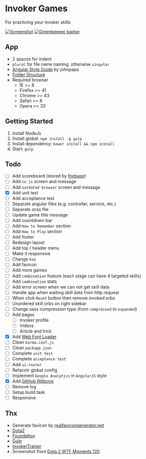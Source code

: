 # Invoker Games

For practicing your invoker skills

[![Screenshot](https://raw.githubusercontent.com/jojoee/invoker-games/gh-pages/screenshot.jpg "Screenshot")](http://jojoee.github.io/invoker-games/) [![Greenkeeper badge](https://badges.greenkeeper.io/jojoee/invoker-games.svg)](https://greenkeeper.io/)

## App

- 2 spaces for indent
- `plural` for file name naming, otherwise `singular`
- [Angular Style Guide](https://github.com/johnpapa/angular-styleguide) by johnpapa
- [Folder Structure](http://stackoverflow.com/questions/18542353/angularjs-folder-structure)
- Required browser 
  - IE >= 8
  - Firefox >= 41
  - Chrome >= 43
  - Safari >= 8
  - Opera >= 33

## Getting Started

1. Install NodeJs
2. Install global: `npm install -g gulp`
3. Install dependency: `bower install && npm install`
3. Start: `gulp`

## Todo

- [ ] Add scoreboard (stored by [firebase](https://www.firebase.com/))
- [ ] Add `no js` screen and message
- [ ] Add `outdated browser` screen and message
- [x] Add unit test
- [ ] Add acceptance test
- [ ] Separate angular files (e.g. controller, service, etc.)
- [ ] Separate scss file
- [ ] Update game title message
- [ ] Add countdown bar
- [ ] Add `How to Remember` section
- [ ] Add `How to Play` section
- [ ] Add footer
- [ ] Redesign layout
- [ ] Add top / header menu
- [ ] Make it responsive
- [ ] Change `key`
- [ ] Add favicon
- [ ] Add more games
- [ ] Add `combination` feature (each stage can have 4 targeted skills)
- [ ] Add `combination` stats
- [ ] Add error screen when we can not get skill data
- [ ] Handle app when waiting skill data from http request
- [ ] When click `Reset` button then remove invoked orbs
- [ ] Unordered skill orbs on right sidebar
- [ ] Change sass compression type (from `compressed` to `expanded`)
- [ ] Add pages
  - [ ] Invoker profile
  - [ ] Videos
  - [ ] Article and trick
- [x] Add [Web Font Loader](https://developers.google.com/fonts/docs/webfont_loader?hl=en)
- [ ] Clean `karma.conf.js`
- [ ] Clean `package.json`
- [ ] Complete `unit test`
- [ ] Complete `acceptance test`
- [ ] Add `ui-router`
- [ ] Refacotr global config
- [ ] Implement `Google Analytics` in `AngularJS` style
- [x] Add [GitHub Ribbons](https://github.com/blog/273-github-ribbons)
- [ ] Remove log
- [ ] Setup build task
- [ ] Responsive

## Thx

- Generate favicon by [realfavicongenerator.net](http://realfavicongenerator.net/)
- [Dota2](http://www.dota2.com/)
- [Foundation](http://foundation.zurb.com/)
- [Gulp](http://gulpjs.com/)
- [InvokerTrainer](https://dl.dropboxusercontent.com/u/75495922/InvokerTrainer.htm)
- Screenshot from [Dota 2 WTF Moments 120](https://www.youtube.com/watch?v=wQ_Vw_30Muk)
